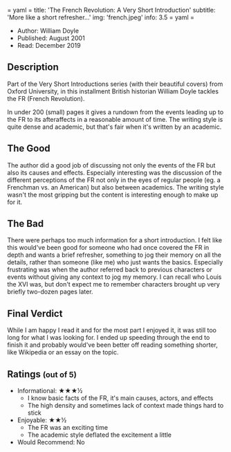 = yaml =
title: 'The French Revolution: A Very Short Introduction'
subtitle: 'More like a short refresher...'
img: 'french.jpeg'
info: 3.5
= yaml =
* Author: William Doyle
* Published: August 2001
* Read: December 2019


## Description
Part of the Very Short Introductions series (with their beautiful covers) from Oxford University, in this installment British historian William Doyle tackles the FR (French Revolution).

In under 200 (small) pages it gives a rundown from the events leading up to the FR to its afteraffects in a reasonable amount of time. The writing style is quite dense and academic, but that's fair when it's written by an academic.

## The Good
The author did a good job of discussing not only the events of the FR but also its causes and effects. Especially interesting was the discussion of the different perceptions of the FR not only in the eyes of regular people (eg. a Frenchman vs. an American) but also between academics. The writing style wasn't the most gripping but the content is interesting enough to make up for it.

## The Bad
There were perhaps too much information for a short introduction. I felt like this would've been good for someone who had once covered the FR in depth and wants a brief refresher, something to jog their memory on all the details, rather than someone (like me) who just wants the basics. Especially frustrating was when the author referred back to previous characters or events without giving any context to jog my memory. I can recall who Louis the XVI was, but don't expect me to remember characters brought up very briefly two-dozen pages later.

## Final Verdict
While I am happy I read it and for the most part I enjoyed it, it was still too long for what I was looking for. I ended up speeding through the end to finish it and probably would've been better off reading something shorter, like Wikipedia or an essay on the topic.

## Ratings <small>(out of 5)</small>
* Informational: ★★★½
  * I know basic facts of the FR, it's main causes, actors, and effects
  * The high density and sometimes lack of context made things hard to stick
* Enjoyable: ★★½
  * The FR was an exciting time
  * The academic style deflated the excitement a little
* Would Recommend: No
